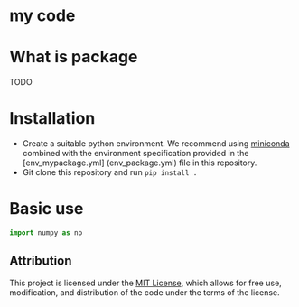 # my code

# What is package
TODO

# Installation
- Create a suitable python environment. We recommend using [miniconda](https://docs.conda.io/projects/miniconda/en/latest/) combined with the environment specification provided in the [env\_mypackage.yml] (env_package.yml) file in this repository.
- Git clone this repository and run `pip install .`

# Basic use

```python
import numpy as np
```

## Attribution
This project is licensed under the [MIT License](LICENSE), which allows for free use, modification, and distribution of the code under the terms of the license.


